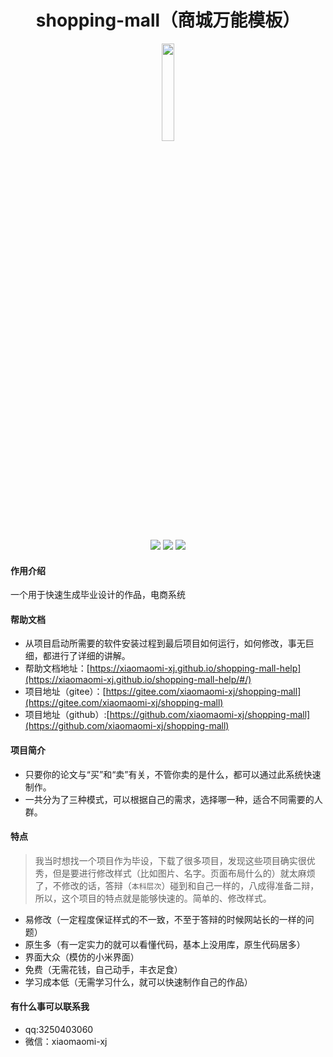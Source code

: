 <h1 style="text-align: center">shopping-mall（商城万能模板）</h1>
<div style="text-align: center">

<img src="https://xiaomaomi-xj.github.io/shopping-mall-help/source/cover/bg.png" style="width:20%"></img>

![](https://xiaomaomi-xj.github.io/shopping-mall-help/source/shields/2.svg)
![](https://xiaomaomi-xj.github.io/shopping-mall-help/source/shields/1.svg)
![](https://xiaomaomi-xj.github.io/shopping-mall-help/source/shields/4.svg)

</div>


#### 作用介绍
一个用于快速生成毕业设计的作品，电商系统

#### 帮助文档
- 从项目启动所需要的软件安装过程到最后项目如何运行，如何修改，事无巨细，都进行了详细的讲解。
- 帮助文档地址：[https://xiaomaomi-xj.github.io/shopping-mall-help](https://xiaomaomi-xj.github.io/shopping-mall-help/#/)
- 项目地址（gitee）：[https://gitee.com/xiaomaomi-xj/shopping-mall](https://gitee.com/xiaomaomi-xj/shopping-mall)
- 项目地址（github）:[https://github.com/xiaomaomi-xj/shopping-mall](https://github.com/xiaomaomi-xj/shopping-mall)

#### 项目简介
- 只要你的论文与“买”和“卖”有关，不管你卖的是什么，都可以通过此系统快速制作。
- 一共分为了三种模式，可以根据自己的需求，选择哪一种，适合不同需要的人群。

#### 特点
> 我当时想找一个项目作为毕设，下载了很多项目，发现这些项目确实很优秀，但是要进行修改样式（比如图片、名字。页面布局什么的）就太麻烦了，不修改的话，答辩（`本科层次`）碰到和自己一样的，八成得准备二辩，所以，这个项目的特点就是能够快速的。简单的、修改样式。
- 易修改（一定程度保证样式的不一致，不至于答辩的时候网站长的一样的问题）
- 原生多（有一定实力的就可以看懂代码，基本上没用库，原生代码居多）
- 界面大众（模仿的小米界面）
- 免费（无需花钱，自己动手，丰衣足食）
- 学习成本低（无需学习什么，就可以快速制作自己的作品）

#### 有什么事可以联系我
- qq:3250403060
- 微信：xiaomaomi-xj